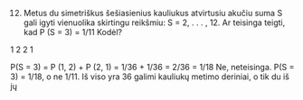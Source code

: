 12. Metus du simetriškus šešiasienius kauliukus atvirtusiu akučiu suma S gali igyti vienuolika
skirtingu reikšmiu: S = 2, . . . , 12. Ar teisinga teigti, kad P (S = 3) = 1/11 Kodėl?

1 2
2 1

P(S = 3) = P (1, 2) + P (2, 1) = 1/36 + 1/36 = 2/36 = 1/18
Ne, neteisinga. P(S = 3) = 1/18, o ne 1/11. Iš viso yra 36 galimi kauliukų metimo deriniai, o tik du iš jų

